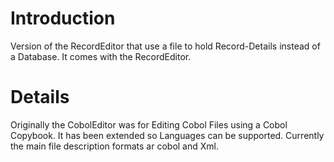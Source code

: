 # Introduction #

Version of the RecordEditor that use a file to hold Record-Details instead of a Database. It comes with the RecordEditor.


# Details #

Originally the CobolEditor was for Editing Cobol Files using a Cobol Copybook. It has been extended so Languages can be supported. Currently the main file description formats ar cobol and Xml.